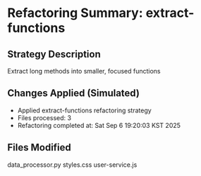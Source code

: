 # Refactoring Summary: extract-functions

## Strategy Description
Extract long methods into smaller, focused functions

## Changes Applied (Simulated)
- Applied extract-functions refactoring strategy
- Files processed:        3
- Refactoring completed at: Sat Sep  6 19:20:03 KST 2025

## Files Modified
data_processor.py
styles.css
user-service.js

